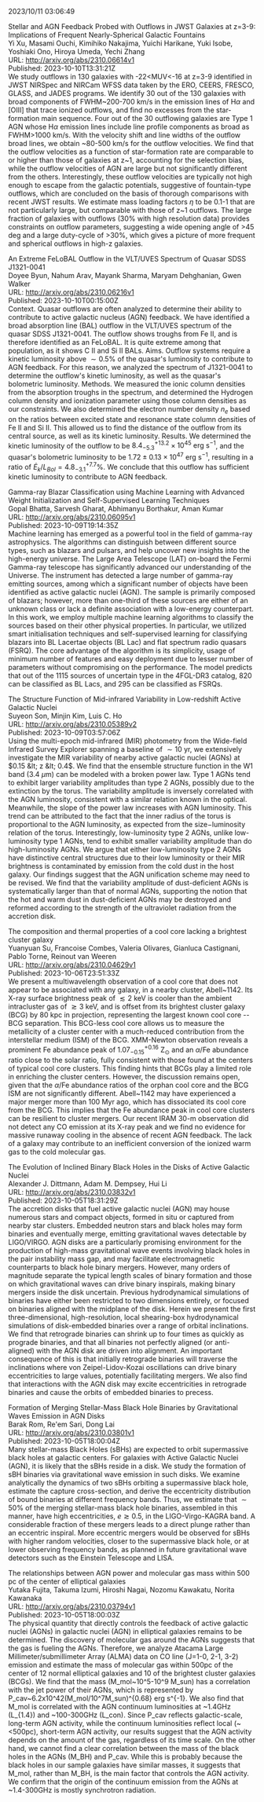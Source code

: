 2023/10/11 03:06:49  

Stellar and AGN Feedback Probed with Outflows in JWST Galaxies at z=3-9:
  Implications of Frequent Nearly-Spherical Galactic Fountains  
Yi Xu, Masami Ouchi, Kimihiko Nakajima, Yuichi Harikane, Yuki Isobe, Yoshiaki Ono, Hiroya Umeda, Yechi Zhang  
URL: http://arxiv.org/abs/2310.06614v1  
Published: 2023-10-10T13:31:21Z  
  We study outflows in 130 galaxies with -22&lt;MUV&lt;-16 at z=3-9 identified in JWST NIRSpec and NIRCam WFSS data taken by the ERO, CEERS, FRESCO, GLASS, and JADES programs. We identify 30 out of the 130 galaxies with broad components of FWHM~200-700 km/s in the emission lines of H${\alpha}$ and [OIII] that trace ionized outflows, and find no excesses from the star-formation main sequence. Four out of the 30 outflowing galaxies are Type 1 AGN whose H${\alpha}$ emission lines include line profile components as broad as FWHM&gt;1000 km/s. With the velocity shift and line widths of the outflow broad lines, we obtain ~80-500 km/s for the outflow velocities. We find that the outflow velocities as a function of star-formation rate are comparable to or higher than those of galaxies at z~1, accounting for the selection bias, while the outflow velocities of AGN are large but not significantly different from the others. Interestingly, these outflow velocities are typically not high enough to escape from the galactic potentials, suggestive of fountain-type outflows, which are concluded on the basis of thorough comparisons with recent JWST results. We estimate mass loading factors ${\eta}$ to be 0.1-1 that are not particularly large, but comparable with those of z~1 outflows. The large fraction of galaxies with outflows (30% with high resolution data) provides constraints on outflow parameters, suggesting a wide opening angle of &gt;45 deg and a large duty-cycle of &gt;30%, which gives a picture of more frequent and spherical outflows in high-z galaxies.   

An Extreme FeLoBAL Outflow in the VLT/UVES Spectrum of Quasar SDSS
  J1321-0041  
Doyee Byun, Nahum Arav, Mayank Sharma, Maryam Dehghanian, Gwen Walker  
URL: http://arxiv.org/abs/2310.06216v1  
Published: 2023-10-10T00:15:00Z  
  Context. Quasar outflows are often analyzed to determine their ability to contribute to active galactic nucleus (AGN) feedback. We have identified a broad absorption line (BAL) outflow in the VLT/UVES spectrum of the quasar SDSS J1321-0041. The outflow shows troughs from Fe II, and is therefore identified as an FeLoBAL. It is quite extreme among that population, as it shows C II and Si II BALs. Aims. Outflow systems require a kinetic luminosity above $\sim0.5\%$ of the quasar's luminosity to contribute to AGN feedback. For this reason, we analyzed the spectrum of J1321-0041 to determine the outflow's kinetic luminosity, as well as the quasar's bolometric luminosity. Methods. We measured the ionic column densities from the absorption troughs in the spectrum, and determined the Hydrogen column density and ionization parameter using those column densities as our constraints. We also determined the electron number density $n_e$ based on the ratios between excited state and resonance state column densities of Fe II and Si II. This allowed us to find the distance of the outflow from its central source, as well as its kinetic luminosity. Results. We determined the kinetic luminosity of the outflow to be $8.4^{+13.2}_{-5.3}\times 10^{45}\text{ erg s}^{-1}$, and the quasar's bolometric luminosity to be $1.72\pm0.13\times10^{47}\text{ erg s}^{-1}$, resulting in a ratio of $\dot{E}_k/L_{Bol}=4.8^{+7.7}_{-3.1}\%$. We conclude that this outflow has sufficient kinetic luminosity to contribute to AGN feedback.   

Gamma-ray Blazar Classification using Machine Learning with Advanced
  Weight Initialization and Self-Supervised Learning Techniques  
Gopal Bhatta, Sarvesh Gharat, Abhimanyu Borthakur, Aman Kumar  
URL: http://arxiv.org/abs/2310.06095v1  
Published: 2023-10-09T19:14:35Z  
  Machine learning has emerged as a powerful tool in the field of gamma-ray astrophysics. The algorithms can distinguish between different source types, such as blazars and pulsars, and help uncover new insights into the high-energy universe. The Large Area Telescope (LAT) on-board the Fermi Gamma-ray telescope has significantly advanced our understanding of the Universe. The instrument has detected a large number of gamma-ray emitting sources, among which a significant number of objects have been identified as active galactic nuclei (AGN). The sample is primarily composed of blazars; however, more than one-third of these sources are either of an unknown class or lack a definite association with a low-energy counterpart. In this work, we employ multiple machine learning algorithms to classify the sources based on their other physical properties. In particular, we utilized smart initialisation techniques and self-supervised learning for classifying blazars into BL Lacertae objects (BL Lac) and flat spectrum radio quasars (FSRQ). The core advantage of the algorithm is its simplicity, usage of minimum number of features and easy deployment due to lesser number of parameters without compromising on the performance. The model predicts that out of the 1115 sources of uncertain type in the 4FGL-DR3 catalog, 820 can be classified as BL Lacs, and 295 can be classified as FSRQs.   

The Structure Function of Mid-infrared Variability in Low-redshift
  Active Galactic Nuclei  
Suyeon Son, Minjin Kim, Luis C. Ho  
URL: http://arxiv.org/abs/2310.05389v2  
Published: 2023-10-09T03:57:06Z  
  Using the multi-epoch mid-infrared (MIR) photometry from the Wide-field Infrared Survey Explorer spanning a baseline of $\sim10$ yr, we extensively investigate the MIR variability of nearby active galactic nuclei (AGNs) at $0.15 &lt; z &lt; 0.4$. We find that the ensemble structure function in the W1 band ($3.4\ \mu$m) can be modeled with a broken power law. Type 1 AGNs tend to exhibit larger variability amplitudes than type 2 AGNs, possibly due to the extinction by the torus. The variability amplitude is inversely correlated with the AGN luminosity, consistent with a similar relation known in the optical. Meanwhile, the slope of the power law increases with AGN luminosity. This trend can be attributed to the fact that the inner radius of the torus is proportional to the AGN luminosity, as expected from the size$-$luminosity relation of the torus. Interestingly, low-luminosity type 2 AGNs, unlike low-luminosity type 1 AGNs, tend to exhibit smaller variability amplitude than do high-luminosity AGNs. We argue that either low-luminosity type 2 AGNs have distinctive central structures due to their low luminosity or their MIR brightness is contaminated by emission from the cold dust in the host galaxy. Our findings suggest that the AGN unification scheme may need to be revised. We find that the variability amplitude of dust-deficient AGNs is systematically larger than that of normal AGNs, supporting the notion that the hot and warm dust in dust-deficient AGNs may be destroyed and reformed according to the strength of the ultraviolet radiation from the accretion disk.   

The composition and thermal properties of a cool core lacking a
  brightest cluster galaxy  
Yuanyuan Su, Francoise Combes, Valeria Olivares, Gianluca Castignani, Pablo Torne, Reinout van Weeren  
URL: http://arxiv.org/abs/2310.04629v1  
Published: 2023-10-06T23:51:33Z  
  We present a multiwavelength observation of a cool core that does not appear to be associated with any galaxy, in a nearby cluster, Abell~1142. Its X-ray surface brightness peak of $\lesssim2$ keV is cooler than the ambient intracluster gas of $\gtrsim3$ keV, and is offset from its brightest cluster galaxy (BCG) by 80 kpc in projection, representing the largest known cool core -- BCG separation. This BCG-less cool core allows us to measure the metallicity of a cluster center with a much-reduced contribution from the interstellar medium (ISM) of the BCG. XMM-Newton observation reveals a prominent Fe abundance peak of $1.07^{+0.16}_{-0.15}$ Z$_{\odot}$ and an $\alpha/$Fe abundance ratio close to the solar ratio, fully consistent with those found at the centers of typical cool core clusters. This finding hints that BCGs play a limited role in enriching the cluster centers. However, the discussion remains open, given that the $\alpha/$Fe abundance ratios of the orphan cool core and the BCG ISM are not significantly different. Abell~1142 may have experienced a major merger more than 100 Myr ago, which has dissociated its cool core from the BCG. This implies that the Fe abundance peak in cool core clusters can be resilient to cluster mergers. Our recent IRAM 30-m observation did not detect any CO emission at its X-ray peak and we find no evidence for massive runaway cooling in the absence of recent AGN feedback. The lack of a galaxy may contribute to an inefficient conversion of the ionized warm gas to the cold molecular gas.   

The Evolution of Inclined Binary Black Holes in the Disks of Active
  Galactic Nuclei  
Alexander J. Dittmann, Adam M. Dempsey, Hui Li  
URL: http://arxiv.org/abs/2310.03832v1  
Published: 2023-10-05T18:31:29Z  
  The accretion disks that fuel active galactic nuclei (AGN) may house numerous stars and compact objects, formed in situ or captured from nearby star clusters. Embedded neutron stars and black holes may form binaries and eventually merge, emitting gravitational waves detectable by LIGO/VIRGO. AGN disks are a particularly promising environment for the production of high-mass gravitational wave events involving black holes in the pair instability mass gap, and may facilitate electromagnetic counterparts to black hole binary mergers. However, many orders of magnitude separate the typical length scales of binary formation and those on which gravitational waves can drive binary inspirals, making binary mergers inside the disk uncertain. Previous hydrodynamical simulations of binaries have either been restricted to two dimensions entirely, or focused on binaries aligned with the midplane of the disk. Herein we present the first three-dimensional, high-resolution, local shearing-box hydrodynamical simulations of disk-embedded binaries over a range of orbital inclinations. We find that retrograde binaries can shrink up to four times as quickly as prograde binaries, and that all binaries not perfectly aligned (or anti-aligned) with the AGN disk are driven into alignment. An important consequence of this is that initially retrograde binaries will traverse the inclinations where von Zeipel-Lidov-Kozai oscillations can drive binary eccentricities to large values, potentially facilitating mergers. We also find that interactions with the AGN disk may excite eccentricities in retrograde binaries and cause the orbits of embedded binaries to precess.   

Formation of Merging Stellar-Mass Black Hole Binaries by Gravitational
  Waves Emission in AGN Disks  
Barak Rom, Re'em Sari, Dong Lai  
URL: http://arxiv.org/abs/2310.03801v1  
Published: 2023-10-05T18:00:04Z  
  Many stellar-mass Black Holes (sBHs) are expected to orbit supermassive black holes at galactic centers. For galaxies with Active Galactic Nuclei (AGN), it is likely that the sBHs reside in a disk. We study the formation of sBH binaries via gravitational wave emission in such disks. We examine analytically the dynamics of two sBHs orbiting a supermassive black hole, estimate the capture cross-section, and derive the eccentricity distribution of bound binaries at different frequency bands. Thus, we estimate that $\sim 50\%$ of the merging stellar-mass black hole binaries, assembled in this manner, have high eccentricities, $e\gtrsim0.5$, in the LIGO-Virgo-KAGRA band. A considerable fraction of these mergers leads to a direct plunge rather than an eccentric inspiral. More eccentric mergers would be observed for sBHs with higher random velocities, closer to the supermassive black hole, or at lower observing frequency bands, as planned in future gravitational wave detectors such as the Einstein Telescope and LISA.   

The relationships between AGN power and molecular gas mass within 500 pc
  of the center of elliptical galaxies  
Yutaka Fujita, Takuma Izumi, Hiroshi Nagai, Nozomu Kawakatu, Norita Kawanaka  
URL: http://arxiv.org/abs/2310.03794v1  
Published: 2023-10-05T18:00:03Z  
  The physical quantity that directly controls the feedback of active galactic nuclei (AGNs) in galactic nuclei (AGN) in elliptical galaxies remains to be determined. The discovery of molecular gas around the AGNs suggests that the gas is fueling the AGNs. Therefore, we analyze Atacama Large Millimeter/submillimeter Array (ALMA) data on CO line (J=1-0, 2-1, 3-2) emission and estimate the mass of molecular gas within 500pc of the center of 12 normal elliptical galaxies and 10 of the brightest cluster galaxies (BCGs). We find that the mass (M_mol~10^5-10^9 M_sun) has a correlation with the jet power of their AGNs, which is represented by P_cav~6.2x10^42(M_mol/10^7M_sun)^{0.68} erg s^{-1}. We also find that M_mol is correlated with the AGN continuum luminosities at ~1.4GHz (L_{1.4}) and ~100-300GHz (L_con). Since P_cav reflects galactic-scale, long-term AGN activity, while the continuum luminosities reflect local (~&lt;500pc), short-term AGN activity, our results suggest that the AGN activity depends on the amount of the gas, regardless of its time scale. On the other hand, we cannot find a clear correlation between the mass of the black holes in the AGNs (M_BH) and P_cav. While this is probably because the black holes in our sample galaxies have similar masses, it suggests that M_mol, rather than M_BH, is the main factor that controls the AGN activity. We confirm that the origin of the continuum emission from the AGNs at ~1.4-300GHz is mostly synchrotron radiation.   

